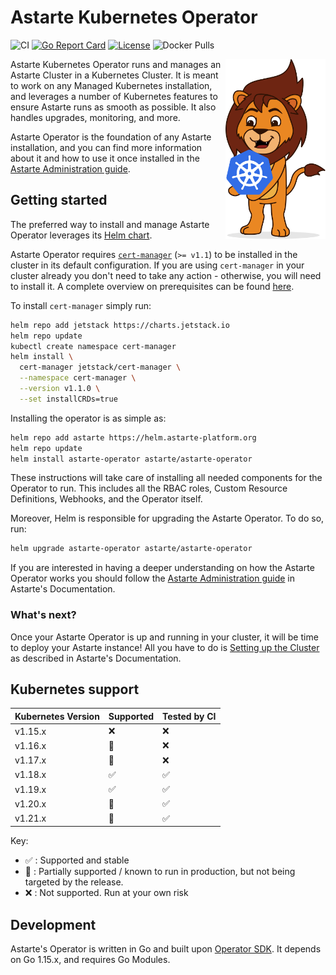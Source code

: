 # Astarte Kubernetes Operator

![CI](https://github.com/astarte-platform/astarte-kubernetes-operator/workflows/Operator%20e2e%20tests/badge.svg?branch=release-0.11)
[![Go Report Card](https://goreportcard.com/badge/github.com/astarte-platform/astarte-kubernetes-operator)](https://goreportcard.com/report/github.com/astarte-platform/astarte-kubernetes-operator)
[![License](http://img.shields.io/:license-apache-blue.svg)](http://www.apache.org/licenses/LICENSE-2.0.html)
![Docker Pulls](https://img.shields.io/docker/pulls/astarte/astarte-kubernetes-operator)

<img src="mascotte.svg" align="right" width="160px" />
Astarte Kubernetes Operator runs and manages an Astarte Cluster in a Kubernetes Cluster. It is meant to
work on any Managed Kubernetes installation, and leverages a number of Kubernetes features to ensure
Astarte runs as smooth as possible. It also handles upgrades, monitoring, and more.

Astarte Operator is the foundation of any Astarte installation, and you can find more information about it
and how to use it once installed in the
[Astarte Administration guide](https://docs.astarte-platform.org/1.0/001-intro_administrator.html).

## Getting started

The preferred way to install and manage Astarte Operator leverages its [Helm
chart](https://artifacthub.io/packages/helm/astarte/astarte-operator).

Astarte Operator requires [`cert-manager`](https://cert-manager.io/) (`>= v1.1`) to be installed in the
cluster in its default configuration. If you are using `cert-manager` in your cluster already you
don't need to take any action - otherwise, you will need to install it. A complete overview on
prerequisites can be found
[here](https://docs.astarte-platform.org/1.0/020-prerequisites.html#content).

To install `cert-manager` simply run:
```bash
helm repo add jetstack https://charts.jetstack.io
helm repo update
kubectl create namespace cert-manager
helm install \
  cert-manager jetstack/cert-manager \
  --namespace cert-manager \
  --version v1.1.0 \
  --set installCRDs=true
```

Installing the operator is as simple as:
```bash
helm repo add astarte https://helm.astarte-platform.org
helm repo update
helm install astarte-operator astarte/astarte-operator
```

These instructions will take care of installing all needed components for the Operator to run. This
includes all the RBAC roles, Custom Resource Definitions, Webhooks, and the Operator itself.

Moreover, Helm is responsible for upgrading the Astarte Operator. To do so, run:
```bash
helm upgrade astarte-operator astarte/astarte-operator
```

If you are interested in having a deeper understanding on how the Astarte Operator works you should
follow the [Astarte Administration
guide](https://docs.astarte-platform.org/1.0/001-intro_administrator.html#content) in Astarte's
Documentation.

### What's next?

Once your Astarte Operator is up and running in your cluster, it will be time to deploy your Astarte
instance! All you have to do is [Setting up the
Cluster](https://docs.astarte-platform.org/1.0/060-setup_cluster.html#content) as described in
Astarte's Documentation.

## Kubernetes support

| Kubernetes Version | Supported | Tested by CI |
| --- | --- | --- |
| v1.15.x  | :x: | :x: |
| v1.16.x  | :large_orange_diamond: | :x: |
| v1.17.x  | :large_orange_diamond: | :x: |
| v1.18.x  | :white_check_mark: | :white_check_mark: |
| v1.19.x  | :white_check_mark: | :white_check_mark: |
| v1.20.x  | :large_orange_diamond: | :white_check_mark: |
| v1.21.x  | :large_orange_diamond: | :white_check_mark: |

Key:

* :white_check_mark: : Supported and stable
* :large_orange_diamond: : Partially supported / known to run in production, but not being targeted by the release.
* :x: : Not supported. Run at your own risk

## Development

Astarte's Operator is written in Go and built upon [Operator
SDK](https://github.com/operator-framework/operator-sdk). It depends on Go 1.15.x, and requires Go
Modules.
